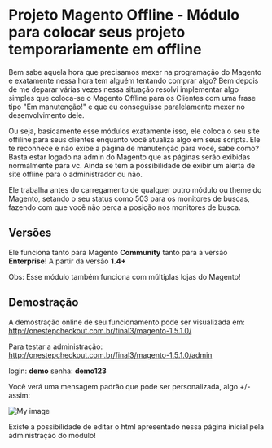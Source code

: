 ﻿Projeto Magento Offline - Módulo para colocar seus projeto temporariamente em offline
=================

Bem sabe aquela hora que precisamos mexer na programação do Magento e exatamente nessa hora tem alguém tentando comprar algo? Bem depois de me deparar várias vezes nessa situação resolvi implementar algo simples que coloca-se o Magento Offline para os Clientes com uma frase tipo "Em manutenção!" e que eu conseguisse paralelamente mexer no desenvolvimento dele.

Ou seja, basicamente esse módulos exatamente isso, ele coloca o seu site offiline para seus clientes enquanto você atualiza algo em seus scripts. Ele te reconhece e não exibe a página de manutenção para você, sabe como? Basta estar logado na admin do Magento que as páginas serão exibidas normalmente para vc. Ainda se tem a possibilidade de exibir um alerta de site offline para o administrador ou não.

Ele trabalha antes do carregamento de qualquer outro módulo ou theme do Magento, setando o seu status como 503 para os monitores de buscas, fazendo com que você não perca a posição nos monitores de busca.

Versões
--------------
Ele funciona tanto para Magento **Community** tanto para a versão **Enterprise**! A partir da versão **1.4+**

Obs: Esse módulo também funciona com múltiplas lojas do Magento!

Demostração
--------------
A demostração online de seu funcionamento pode ser visualizada em: http://onestepcheckout.com.br/final3/magento-1.5.1.0/

Para testar a administração: http://onestepcheckout.com.br/final3/magento-1.5.1.0/admin

login: **demo**
senha: **demo123**

Você verá uma mensagem padrão que pode ser personalizada, algo +/- assim:

![My image](https://raw.github.com/deivisonarthur/MagentoOffline/master/demo.png)

Existe a possibilidade de editar o html apresentado nessa página inicial pela administração do módulo!

